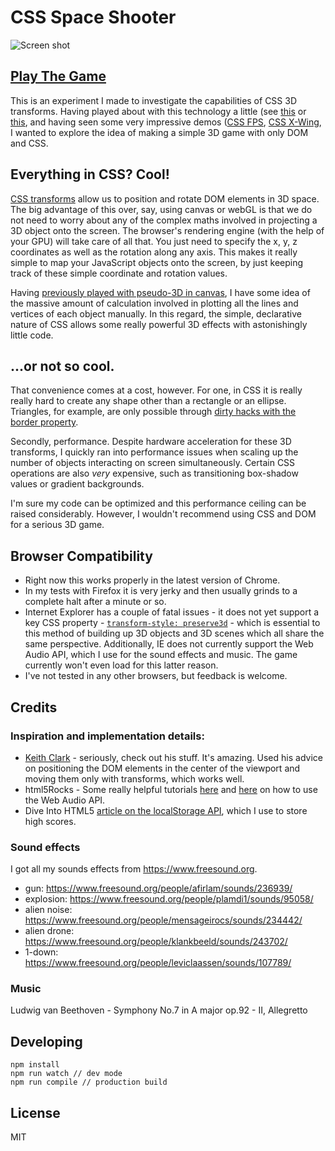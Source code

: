 # CSS Space Shooter

![Screen shot](https://raw.githubusercontent.com/michaelbromley/css-space-shooter/master/assets/images/screenshot-02.jpg "Screen shot")

## [Play The Game](https://www.michaelbromley.co.uk/experiments/css-space-shooter/)

This is an experiment I made to investigate the capabilities of CSS 3D transforms.
Having played about with this technology a little (see [this](https://www.michaelbromley.co.uk/experiments/css-3d-butterfly/) or [this](http://www.michaelbromley.co.uk/horizonal/demo/),
and having seen some very impressive demos ([CSS FPS](http://www.keithclark.co.uk/labs/css-fps/), [CSS X-Wing](http://codepen.io/juliangarnier/details/hzDAF),
I wanted to explore the idea of making a simple 3D game with only DOM and CSS.

## Everything in CSS? Cool!

[CSS transforms](https://developer.mozilla.org/en-US/docs/Web/Guide/CSS/Using_CSS_transforms) allow us to position and rotate DOM elements in 3D space. The big advantage of this over, say, using canvas or webGL is that we do not need to
worry about any of the complex maths involved in projecting a 3D object onto the screen. The browser's rendering engine (with the help of your GPU) will take care of all
that. You just need to specify the x, y, z coordinates as well as the rotation along any axis. This makes it really simple to map your JavaScript objects onto the
screen, by just keeping track of these simple coordinate and rotation values.

Having [previously played with pseudo-3D in canvas](https://www.michaelbromley.co.uk/experiments/soundcloud-vis/#muse/undisclosed-desires), I have some idea
of the massive amount of calculation involved in plotting all the lines and vertices of each
object manually. In this regard, the simple, declarative nature of CSS allows some really powerful 3D effects with astonishingly little code.

## ...or not so cool.

That convenience comes at a cost, however. For one, in CSS it is really really hard to create any shape other than a rectangle or an ellipse. Triangles, for example, are
only possible through [dirty hacks with the border property](http://davidwalsh.name/css-triangles).

Secondly, performance. Despite hardware acceleration for these 3D transforms, I quickly ran into performance issues when scaling up the number of objects
 interacting on screen simultaneously. Certain CSS operations are also *very* expensive, such as transitioning box-shadow values or gradient backgrounds.

I'm sure my code can be optimized and this performance ceiling can be raised considerably. However, I wouldn't recommend using CSS and DOM for a serious 3D game.

## Browser Compatibility

* Right now this works properly in the latest version of Chrome.
* In my tests with Firefox it is very jerky and then usually grinds to a complete halt after a minute or so.
* Internet Explorer has a couple of fatal issues - it does not yet support a key CSS property - [`transform-style: preserve3d`](https://developer.mozilla.org/en-US/docs/Web/CSS/transform-style#Browser_compatibility) -
which is essential to this method of building up 3D objects and 3D scenes which all share the same perspective. Additionally, IE does not currently support the
Web Audio API, which I use for the sound effects and music. The game currently won't even load for this latter reason.
* I've not tested in any other browsers, but feedback is welcome.

## Credits

### Inspiration and implementation details:

* [Keith Clark](http://www.keithclark.co.uk/) - seriously, check out his stuff. It's amazing. Used his advice on positioning the DOM elements in the center of the viewport and moving them only
with transforms, which works well.
* html5Rocks - Some really helpful tutorials [here](http://www.html5rocks.com/en/tutorials/webaudio/games/) and [here](http://www.html5rocks.com/en/tutorials/webaudio/intro/)
 on how to use the Web Audio API.
* Dive Into HTML5 [article on the localStorage API](http://diveintohtml5.info/storage.html), which I use to store high scores.

### Sound effects

I got all my sounds effects from https://www.freesound.org.

* gun: https://www.freesound.org/people/afirlam/sounds/236939/
* explosion: https://www.freesound.org/people/plamdi1/sounds/95058/
* alien noise: https://www.freesound.org/people/mensageirocs/sounds/234442/
* alien drone: https://www.freesound.org/people/klankbeeld/sounds/243702/
* 1-down: https://www.freesound.org/people/leviclaassen/sounds/107789/

### Music

Ludwig van Beethoven - Symphony No.7 in A major op.92 - II, Allegretto


## Developing

```
npm install
npm run watch // dev mode 
npm run compile // production build
```

## License

MIT